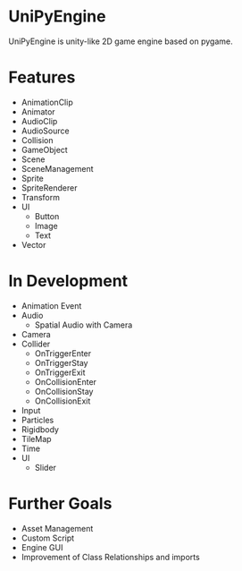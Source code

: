 # UniPyEngine
UniPyEngine is unity-like 2D game engine based on pygame.

# Features
- AnimationClip
- Animator
- AudioClip
- AudioSource
- Collision
- GameObject
- Scene
- SceneManagement
- Sprite
- SpriteRenderer
- Transform
- UI
    - Button
    - Image
    - Text
- Vector

# In Development
- Animation Event
- Audio
    - Spatial Audio with Camera
- Camera
- Collider
    - OnTriggerEnter
    - OnTriggerStay
    - OnTriggerExit
    - OnCollisionEnter
    - OnCollisionStay
    - OnCollisionExit
- Input
- Particles
- Rigidbody
- TileMap
- Time
- UI
    - Slider

# Further Goals
- Asset Management
- Custom Script
- Engine GUI
- Improvement of Class Relationships and imports
